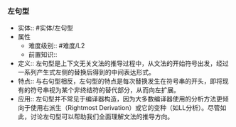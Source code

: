 ###  左句型 
- 实体:: #实体/左句型 
- 属性
	- 难度级别:: #难度/L2
	- 前置知识::
- 定义:: 左句型是上下文无关文法的推导过程中，从文法的开始符号出发，经过一系列产生式左侧的替换后得到的中间表达形式。
- 特点:: 与右句型相反，左句型的特点是每次替换发生在符号串的开头，即将现有的符号串视为某个非终结符的替代部分，从而向左扩展。
- 应用:: 左句型并不常见于编译器构造，因为大多数编译器使用的分析方法更倾向于使用右派生（Rightmost Derivation）或它的变种（如LL分析）。尽管如此，讨论左句型可以帮助我们全面理解文法的推导方向。